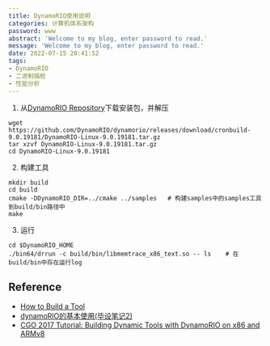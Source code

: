 ```yaml
---
title: DynamoRIO使用说明
categories: 计算机体系架构
password: www
abstract: 'Welcome to my blog, enter password to read.'
message: 'Welcome to my blog, enter password to read.'
date: 2022-07-15 20:41:52
tags:
- DynamoRIO
- 二进制插桩
- 性能分析
---
```


1. 从[DynamoRIO Repository](https://github.com/DynamoRIO/dynamorio/releases)下载安装包，并解压

```shell {.line-numbers}
wget https://github.com/DynamoRIO/dynamorio/releases/download/cronbuild-9.0.19181/DynamoRIO-Linux-9.0.19181.tar.gz
tar xzvf DynamoRIO-Linux-9.0.19181.tar.gz
cd DynamoRIO-Linux-9.0.19181
```

2. 构建工具

```shell {.line-numbers}
mkdir build
cd build
cmake -DDynamoRIO_DIR=../cmake ../samples	# 构建samples中的samples工具到build/bin路径中
make
```

3. 运行

```shell {.line-numbers}
cd $DynamoRIO_HOME
./bin64/drrun -c build/bin/libmemtrace_x86_text.so -- ls	# 在build/bin中存在运行log
```

## Reference

- [How to Build a Tool](https://dynamorio.org/page_build_client.html)
- [dynamoRIO的基本使用(毕设笔记2)](https://blog.csdn.net/fenggang2333/article/details/113054565)
- [CGO 2017 Tutorial: Building Dynamic Tools with DynamoRIO on x86 and ARMv8](https://dynamorio.org/page_tutorial_cgo17.html)